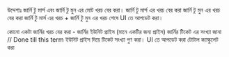 
উদ্দেশ্যঃ জার্নি টু মার্স এবং জার্নি টু মুন এর মোট খরচ বের করা।
জার্নি টু মার্স এর খরচ বের করা
জার্নি টু মুন এর খরচ বের করা
জার্নি টু মার্স এর খরচ + জার্নি টু মুন এর খরচ
শেষে UI তে আপডেট করা।


কোনো একটা জার্নির খরচ বের করা -
জার্নির ইউনিট প্রাইস (মানে একটির জন্য প্রাইস)
জার্নির টিকেট এর সংখ্যা জানা // Done till this term
ইউনিট প্রাইস দিয়ে টিকেট সংখ্যা গুণ করা।
UI তে আপডেট করা
টোটাল ক্যাল্কুলেট করা
